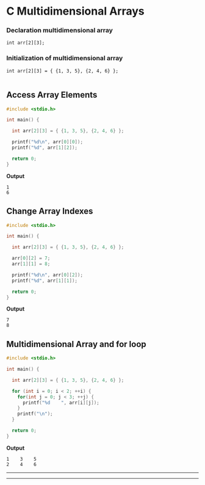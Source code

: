 # C Multidimensional Arrays
 
### Declaration multidimensional array

```
int arr[2][3];

```
### Initialization of multidimensional array
```
int arr[2][3] = { {1, 3, 5}, {2, 4, 6} };


```

## Access Array Elements

```c
#include <stdio.h>

int main() {

  int arr[2][3] = { {1, 3, 5}, {2, 4, 6} };

  printf("%d\n", arr[0][0]);
  printf("%d", arr[1][2]);

  return 0;
}

```
**Output**
```
1
6
```

## Change Array Indexes
```c
#include <stdio.h>

int main() {

  int arr[2][3] = { {1, 3, 5}, {2, 4, 6} };

  arr[0][2] = 7;
  arr[1][1] = 8;

  printf("%d\n", arr[0][2]);
  printf("%d", arr[1][1]);

  return 0;
}

```
**Output**
```
7
8 
```

## Multidimensional Array and for loop

```c
#include <stdio.h>

int main() {

  int arr[2][3] = { {1, 3, 5}, {2, 4, 6} };

  for (int i = 0; i < 2; ++i) {
    for(int j = 0; j < 3; ++j) {
      printf("%d    ", arr[i][j]);
    }
    printf("\n");
  }

  return 0;
}


```
**Output**
```
1    3    5    
2    4    6
```
---

---
